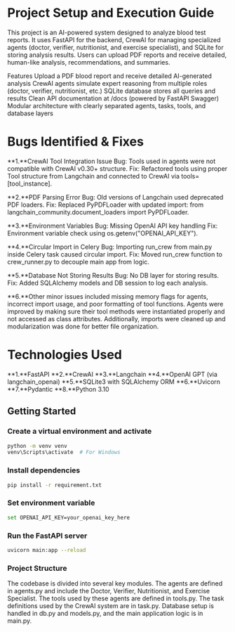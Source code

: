 # Project Setup and Execution Guide

This project is an AI-powered system designed to analyze blood test reports. It uses FastAPI for the backend, CrewAI for managing specialized agents (doctor, verifier, nutritionist, and exercise specialist), and SQLite for storing analysis results. Users can upload PDF reports and receive detailed, human-like analysis, recommendations, and summaries.

Features
Upload a PDF blood report and receive detailed AI-generated analysis
CrewAI agents simulate expert reasoning from multiple roles (doctor, verifier, nutritionist, etc.)
SQLite database stores all queries and results
Clean API documentation at /docs (powered by FastAPI Swagger)
Modular architecture with clearly separated agents, tasks, tools, and database layers

# Bugs Identified & Fixes

**1.**CrewAI Tool Integration Issue
Bug: Tools used in agents were not compatible with CrewAI v0.30+ structure.
Fix: Refactored tools using proper Tool structure from Langchain and connected to CrewAI via tools=[tool_instance].

**2.**PDF Parsing Error
Bug: Old versions of Langchain used deprecated PDF loaders.
Fix: Replaced PyPDFLoader with updated import:
from langchain_community.document_loaders import PyPDFLoader.

**3.**Environment Variables
Bug: Missing OpenAI API key handling
Fix: Environment variable check using os.getenv("OPENAI_API_KEY").

**4.**Circular Import in Celery
Bug: Importing run_crew from main.py inside Celery task caused circular import.
Fix: Moved run_crew function to crew_runner.py to decouple main app from logic.

**5.**Database Not Storing Results
Bug: No DB layer for storing results.
Fix: Added SQLAlchemy models and DB session to log each analysis.

**6.**Other minor issues included missing memory flags for agents, incorrect import usage, and poor formatting of tool functions. Agents were improved by making sure their tool methods were instantiated properly and not accessed as class attributes. Additionally, imports were cleaned up and modularization was done for better file organization.

# Technologies Used
**1.**FastAPI
**2.**CrewAI
**3.**Langchain
**4.**OpenAI GPT (via langchain_openai)
**5.**SQLite3 with SQLAlchemy ORM
**6.**Uvicorn
**7.**Pydantic
**8.**Python 3.10

## Getting Started

### Create a virtual environment and activate
```sh
python -m venv venv
venv\Scripts\activate  # For Windows
```
### Install dependencies
```sh
pip install -r requirement.txt
```
### Set environment variable
```sh
set OPENAI_API_KEY=your_openai_key_here 
```
### Run the FastAPI server
```sh
uvicorn main:app --reload
```


### Project Structure
The codebase is divided into several key modules. The agents are defined in agents.py and include the Doctor, Verifier, Nutritionist, and Exercise Specialist. The tools used by these agents are defined in tools.py. The task definitions used by the CrewAI system are in task.py. Database setup is handled in db.py and models.py, and the main application logic is in main.py.

